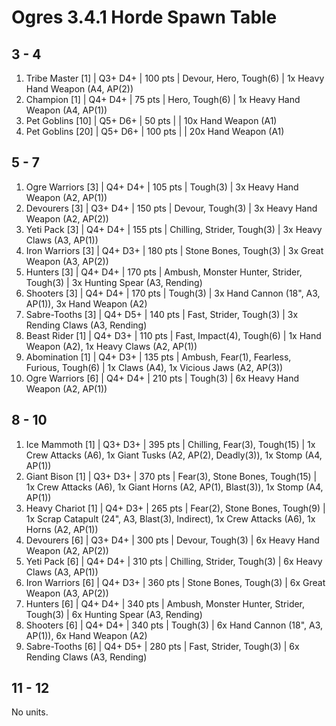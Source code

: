 # Ogres 3.4.1 Horde Spawn Table

## 3 - 4

1. Tribe Master [1] | Q3+ D4+ | 100 pts | Devour, Hero, Tough(6) | 1x Heavy Hand Weapon (A4, AP(2))
1. Champion [1] | Q4+ D4+ | 75 pts | Hero, Tough(6) | 1x Heavy Hand Weapon (A4, AP(1))
1. Pet Goblins [10] | Q5+ D6+ | 50 pts |  | 10x Hand Weapon (A1)
1. Pet Goblins [20] | Q5+ D6+ | 100 pts |  | 20x Hand Weapon (A1)

## 5 - 7

1. Ogre Warriors [3] | Q4+ D4+ | 105 pts | Tough(3) | 3x Heavy Hand Weapon (A2, AP(1))
1. Devourers [3] | Q3+ D4+ | 150 pts | Devour, Tough(3) | 3x Heavy Hand Weapon (A2, AP(2))
1. Yeti Pack [3] | Q4+ D4+ | 155 pts | Chilling, Strider, Tough(3) | 3x Heavy Claws (A3, AP(1))
1. Iron Warriors [3] | Q4+ D3+ | 180 pts | Stone Bones, Tough(3) | 3x Great Weapon (A3, AP(2))
1. Hunters [3] | Q4+ D4+ | 170 pts | Ambush, Monster Hunter, Strider, Tough(3) | 3x Hunting Spear (A3, Rending)
1. Shooters [3] | Q4+ D4+ | 170 pts | Tough(3) | 3x Hand Cannon (18", A3, AP(1)), 3x Hand Weapon (A2)
1. Sabre-Tooths [3] | Q4+ D5+ | 140 pts | Fast, Strider, Tough(3) | 3x Rending Claws (A3, Rending)
1. Beast Rider [1] | Q4+ D3+ | 110 pts | Fast, Impact(4), Tough(6) | 1x Hand Weapon (A2), 1x Heavy Claws (A2, AP(1))
1. Abomination [1] | Q4+ D3+ | 135 pts | Ambush, Fear(1), Fearless, Furious, Tough(6) | 1x Claws (A4), 1x Vicious Jaws (A2, AP(3))
1. Ogre Warriors [6] | Q4+ D4+ | 210 pts | Tough(3) | 6x Heavy Hand Weapon (A2, AP(1))

## 8 - 10

1. Ice Mammoth [1] | Q3+ D3+ | 395 pts | Chilling, Fear(3), Tough(15) | 1x Crew Attacks (A6), 1x Giant Tusks (A2, AP(2), Deadly(3)), 1x Stomp (A4, AP(1))
1. Giant Bison [1] | Q3+ D3+ | 370 pts | Fear(3), Stone Bones, Tough(15) | 1x Crew Attacks (A6), 1x Giant Horns (A2, AP(1), Blast(3)), 1x Stomp (A4, AP(1))
1. Heavy Chariot [1] | Q4+ D3+ | 265 pts | Fear(2), Stone Bones, Tough(9) | 1x Scrap Catapult (24", A3, Blast(3), Indirect), 1x Crew Attacks (A6), 1x Horns (A2, AP(1))
1. Devourers [6] | Q3+ D4+ | 300 pts | Devour, Tough(3) | 6x Heavy Hand Weapon (A2, AP(2))
1. Yeti Pack [6] | Q4+ D4+ | 310 pts | Chilling, Strider, Tough(3) | 6x Heavy Claws (A3, AP(1))
1. Iron Warriors [6] | Q4+ D3+ | 360 pts | Stone Bones, Tough(3) | 6x Great Weapon (A3, AP(2))
1. Hunters [6] | Q4+ D4+ | 340 pts | Ambush, Monster Hunter, Strider, Tough(3) | 6x Hunting Spear (A3, Rending)
1. Shooters [6] | Q4+ D4+ | 340 pts | Tough(3) | 6x Hand Cannon (18", A3, AP(1)), 6x Hand Weapon (A2)
1. Sabre-Tooths [6] | Q4+ D5+ | 280 pts | Fast, Strider, Tough(3) | 6x Rending Claws (A3, Rending)

## 11 - 12

No units.